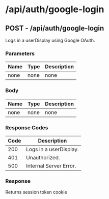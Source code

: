 # /api/auth/google-login

## POST - /api/auth/google-login

Logs in a userDisplay using Google OAuth.

### Parameters

| Name | Type | Description |
|------|------|-------------|
| none | none | none        |

### Body

| Name | Type | Description |
|------|------|-------------|
| none | none | none        |

### Response Codes

| Code | Description            |
|------|------------------------|
| 200  | Logs in a userDisplay.        |
| 401  | Unauthorized.          |
| 500  | Internal Server Error. |

### Response

Returns session token cookie